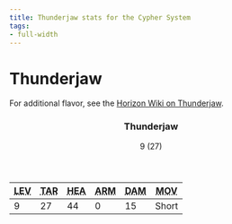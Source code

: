 ```yaml
---
title: Thunderjaw stats for the Cypher System
tags:
- full-width
---
```


<!-- +template machine thunderjaw cypher-creature -->

<h1>Thunderjaw</h1>
<p class="col-span-all">For additional flavor, see the <a href="https://horizon.fandom.com/wiki/Thunderjaw" rel="external">Horizon Wiki on Thunderjaw</a>.</p>
<div class="cypher-stat-block stat-block col-span-all">
	<article>
		<header class="title">
			<h3><span class="word" markdown="1">
Thunderjaw
</span></h3>
			<aside class="level-and-target">9 (27)</aside>
		</header>
		<section class="stats-tab">
			<table class="stats">
				<thead>
					<tr>
						<th><abbr title="Level">LEV</abbr></th>
						<th><abbr title="Target Number">TAR</abbr></th>
						<th><abbr title="Health">HEA</abbr></th>
						<th><abbr title="Armor">ARM</abbr></th>
						<th><abbr title="Damage">DAM</abbr></th>
						<th><abbr title="Movement">MOV</abbr></th>
					</tr>
				</thead>
				<tbody>
					<tr>
						<td>9</td>
						<td>27</td>
						<td>44</td>
						<td>0</td>
						<td>15</td>
						<td>Short</td>
					</tr>
				</tbody>
			</table>
		</section>
	</article>
</div>

<!-- -template machine thunderjaw cypher-creature -->
